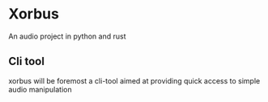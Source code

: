 # Xorbus

An audio project in python and rust

## Cli tool

xorbus will be foremost a cli-tool aimed at providing quick access to simple audio manipulation
